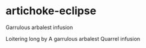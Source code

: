 # artichoke-eclipse
Garrulous arbalest infusion

Loitering long by
A garrulous arbalest
Quarrel infusion
